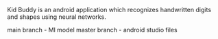 Kid Buddy is an android application which recognizes handwritten digits and shapes using neural networks.

main branch - Ml model
master branch - android studio files

